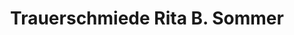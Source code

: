 ---
title: "Trauerschmiede Rita B. Sommer"
url: /euskirchen/trauerschmiede-rita-b-sommer/
shop: Bestattungen
---